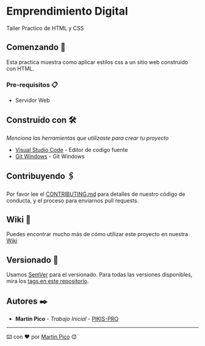 # Emprendimiento Digital

Taller Practico de HTML y CSS

## Comenzando 🚀

Esta practica muestra como aplicar estilos css a un sitio web construido con HTML.


### Pre-requisitos 📋

- Servidor Web

## Construido con 🛠️

_Menciona las herramientas que utilizaste para crear tu proyecto_

* [Visual Studio Code](https://code.visualstudio.com/) - Editor de codigo fuente
* [Git Windows](https://git-scm.com/downloads/win) - Git Windows

## Contribuyendo 🖇️

Por favor lee el [CONTRIBUTING.md](https://gist.github.com/villanuevand/xxxxxx) para detalles de nuestro código de conducta, y el proceso para enviarnos pull requests.

## Wiki 📖

Puedes encontrar mucho más de cómo utilizar este proyecto en nuestra [Wiki](https://github.com/tu/proyecto/wiki)

## Versionado 📌

Usamos [SemVer](http://semver.org/) para el versionado. Para todas las versiones disponibles, mira los [tags en este repositorio](https://github.com/tu/proyecto/tags).

## Autores ✒️

* **Martin Pico** - *Trabajo Inicial* - [PIKIS-PRO](https://github.com/PIKIS-PRO)

---
⌨️ con ❤️ por [Martin Pico](https://github.com/PIKIS-PRO) 😊